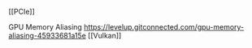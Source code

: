 [[PCIe]]

GPU Memory Aliasing https://levelup.gitconnected.com/gpu-memory-aliasing-45933681a15e [[Vulkan]]